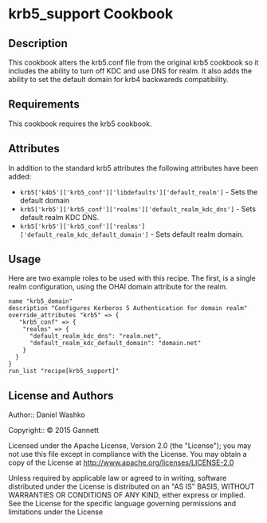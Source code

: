 krb5_support Cookbook
=============

Description
-----------

This cookbook alters the krb5.conf file from the original krb5 cookbook so it includes the ability to turn off KDC and use DNS for realm. It also adds the ability to set the default domain for krb4 backwareds compatibility.

Requirements
------------

This cookbook requires the krb5 cookbook.

Attributes
----------

In addition to the standard krb5 attributes the following attributes have been added:

 * `krb5['k4b5']['krb5_conf']['libdefaults']['default_realm']` - Sets the default domain
 * `krb5['krb5']['krb5_conf']['realms']['default_realm_kdc_dns']` - Sets default realm KDC DNS.
 * `krb5['krb5']['krb5_conf']['realms']['default_realm_kdc_default_domain']` - Sets default realm domain.

Usage
-----

Here are two example roles to be used with this recipe.  The first, is
a single realm configuration, using the OHAI domain attribute for the realm.

```
name "krb5_domain"
description "Configures Kerberos 5 Authentication for domain realm"
override_attributes "krb5" => {
   "krb5_conf" => {
    "realms" => {
      "default_realm_kdc_dns": "realm.net",
      "default_realm_kdc_default_domain": "domain.net"
    }
  }
}
run_list "recipe[krb5_support]"
```

License and Authors
-------------------

Author:: Daniel Washko


Copyright:: © 2015 Gannett 

Licensed under the Apache License, Version 2.0 (the "License");
you may not use this file except in compliance with the License.
You may obtain a copy of the License at
    http://www.apache.org/licenses/LICENSE-2.0

Unless required by applicable law or agreed to in writing, software
distributed under the License is distributed on an "AS IS" BASIS,
WITHOUT WARRANTIES OR CONDITIONS OF ANY KIND, either express or implied.
See the License for the specific language governing permissions and
limitations under the License
